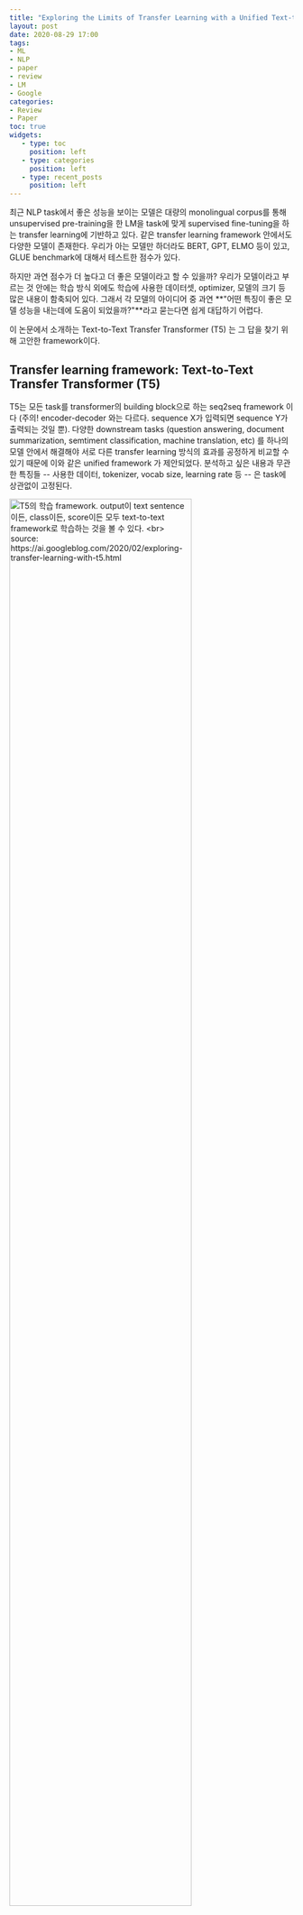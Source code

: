 ```yaml
---
title: "Exploring the Limits of Transfer Learning with a Unified Text-to-Text Transformer (a.k.a. T5)"
layout: post
date: 2020-08-29 17:00
tags:
- ML
- NLP
- paper
- review
- LM
- Google
categories: 
- Review
- Paper
toc: true
widgets:
   - type: toc
     position: left
   - type: categories
     position: left
   - type: recent_posts
     position: left
---
```


최근 NLP task에서 좋은 성능을 보이는 모델은 대량의 monolingual corpus를 통해 unsupervised pre-training을 한 LM을 task에 맞게 supervised fine-tuning을 하는 transfer learning에 기반하고 있다. 같은 transfer learning framework 안에서도 다양한 모델이 존재한다. 우리가 아는 모델만 하더라도 BERT, GPT, ELMO 등이 있고, GLUE benchmark에 대해서 테스트한 점수가 있다. 

하지만 과연 점수가 더 높다고 더 좋은 모델이라고 할 수 있을까? 우리가 모델이라고 부르는 것 안에는 학습 방식 외에도 학습에 사용한 데이터셋, optimizer, 모델의 크기 등 많은 내용이 함축되어 있다. 그래서 각 모델의 아이디어 중 과연 **"어떤 특징이 좋은 모델 성능을 내는데에 도움이 되었을까?"**라고 묻는다면 쉽게 대답하기 어렵다. 

이 논문에서 소개하는 Text-to-Text Transfer Transformer (T5) 는 그 답을 찾기 위해 고안한 framework이다. 
<!--more-->

## Transfer learning framework: Text-to-Text Transfer Transformer (T5)

T5는 모든 task를 transformer의 building block으로 하는 seq2seq framework 이다 (주의! encoder-decoder 와는 다르다. sequence X가 입력되면 sequence Y가 출력되는 것일 뿐). 다양한 downstream tasks (question answering, document summarization, semtiment classification, machine translation, etc) 를 하나의 모델 안에서 해결해야 서로 다른 transfer learning 방식의 효과를 공정하게 비교할 수 있기 때문에 이와 같은 unified framework 가 제안되었다. 분석하고 싶은 내용과 무관한 특징들 -- 사용한 데이터, tokenizer, vocab size, learning rate 등 -- 은 task에 상관없이 고정된다. 

<img src="https://1.bp.blogspot.com/-o4oiOExxq1s/Xk26XPC3haI/AAAAAAAAFU8/NBlvOWB84L0PTYy9TzZBaLf6fwPGJTR0QCLcBGAsYHQ/s1600/image3.gif?style=centerme" alt="T5의 학습 framework. output이 text sentence이든, class이든, score이든 모두 text-to-text framework로 학습하는 것을 볼 수 있다. <br> source: https://ai.googleblog.com/2020/02/exploring-transfer-learning-with-t5.html" width=80%>

<img src="https://1.bp.blogspot.com/-89OY3FjN0N0/XlQl4PEYGsI/AAAAAAAAFW4/knj8HFuo48cUFlwCHuU5feQ7yxfsewcAwCLcBGAsYHQ/s1600/image2.png?style=centerme" alt="T5의 transfer learning schema. Pre-training과 Fine-tuning step으로 구분되어 있으며 기본적인 text-to-text framework는 그대로 고수한다. <br> source: https://ai.googleblog.com/2020/02/exploring-transfer-learning-with-t5.html" width=80%>


## Pre-training dataset: Colossal Clean Crawled Corpus (C4)

Transfer learning framework에 사용되는 pre-trained model은 어떤 종류의 corpus를 사용했는지, 얼만큼의 corpus를 사용했는지에 따라서도 특징이 달라진다. 이에 대한 실험을 위해 논문에서는 common crawl로 수집한 아주 많은 양의 데이터를 소개한다. 

양에 따른 모델 성능을 비교하기 위해 우선 기존의 Wikipedia corpus 보다 2배 이상 큰 사이즈의 데이터를 crawling 한다. 인터넷에서 crawling한 문서는 보통 매우 지저분하다. 이런 지저분한 데이터를 학습에 바로 사용하게 되면 side effect 가 있을 수 있기 때문에 중복 제거, 미완성 문장 제거, 공격적이거나 bias가 있는 문장 제거 등의 cleansing process를 거치고 깔끔한 데이터를 남긴다. 이 데이터셋의 이름이 Colossal Clean Crawled Corpus (C4) 이다. 여러 필터링을 거쳤음에도 Wikipedia corpus 크기의 2배 이상이라고 한다.

[TF dastasets](https://www.tensorflow.org/datasets/catalog/c4)에서 다운로드 가능하다.


## Main Contributions of the paper

앞서 소개했듯이, 이 논문에서 풀고 싶은 질문은 "다양한 NLP transfer learning framework 중에서 어떤 feature가 좋은 성능을 내는데에 도움이 될까?"이다. 따라서 조금씩 training schema를 달리해가며 여러 downstream task의 성능을 비교해야 한다. 

이 논문에서는 크게 1) [Pre-training architecture](#pre-training-architecture) 2) [Pre-training objective](#pre-training-objective) 3) [Pre-training dataset](#pre-training-dataset) 4) [Pre-training datasize](#pre-training-datasize) 5) [Training strategy](#training-strategy) 6) [Scaling strategy](#scaling-strategy)를 주목하고 있다. 그리고 중요한 Disclaimer로, ***여기서 소개하는 architecture와 objective는 GPT, ELMO 등의 구현을 아주 정확하게 replicate 하고 있지 않다***고 언급한다. 어느 정도 이 모델들의 구조에 motivate된 내용이 보이지만 정확하게 같지는 않다.


### Pre-training architecture

#### Encoder-Decoder (Baseline) vs. Language Model vs. Prefix LM

크게 세가지 모델 구조를 실험하였다. Encoder-Decoder에서 Encoder는 fully-visible attention을 적용하였고 decoder만 causal attention을 적용하였다. LM은 전부 causal attention이며, 이는 uni-directional하게 정보를 습득하는 것을 나타낸다. PrefixLM의 경우 encoder-decoder 와 유사한 것으로 보인다. input인 x에 대해서는 bi-directional하게 정보를 습득하고 y만 causal attention이 적용된다. 

<img src="/assets/images/t5-architecture-variants.png?style=centerme" width=50% alt="모든 모델의 입력과 출력은 text와 text이다. building block은 transformer이며, block과 block을 연결하는 attention의 방식이 <br> 아래 그림의 Fully-visible, Causal, Causal with prefix 중에 해당하는 것을 볼 수 있다.">
<img src="/assets/images/t5-attention-variants.png?style=centerme" width=60%>

**Q. 어떤 Pre-training model architecture 가 가장 효과적일까?**

<img src="/assets/images/t5-architecture-results.png?style=centerme" width=90%>

Encoder-Decoder architecture가 가장 효과적이었다. LM의 성능이 가장 좋지 않았는데, 이를 통해 bi-directional context를 input으로 넣어주는 것이 효과적이라는 사실을 알 수 있다.


### Pre-training objective

아래 이미지에서 확인할 수 있듯, 크게 네단계로 나누어서 생각해볼 수 있다: 1) High-level approaches 2) Corruption strategies 3) Corruption rate 4) Corrupted span length

<img src="/assets/images/t5-flowchart-unsupervised-objectives.png?style=centerme" width=60%>

#### High-level approaches

세가지 방식을 비교한다. Prefix language modeling 은 문장의 앞부분을 context로 제공하는 방식, BERT-style 은 Masked-LM (MLM) 방식, 그리고 Deshuffling 은 문장의 token을 뒤섞고 원 문장을 맞추는 방식이다. 

Objective | Inputs | Targets
-- | -- | --
Prefix language modeling | Thank you for inviting | me to your party last week .
BERT-style | Thank you \<M\> \<M\> me to your party apple week. | (original text)
Deshuffling | party me for your to . last fun you inviting week Thank | (original text)

**Q. 어떤 High-level approach 가 가장 효과적일까?**

<img src="/assets/images/t5-high-level-result.png?style=centerme" width=80%>

위의 표의 결과에 따르면 BERT-style (MLM) objective 가 가장 좋은 성능을 보인다. 


#### Corruption strategies

이번에는 High-level approaches 중 가장 좋은 성능을 보인 BERT-style approach 에 대해서 적용해 볼 수 있는 다양한 corruption strategies 에 따라 실험한다. 
총 세가지 전략이 있다. 모두 i.i.d. 로 masking을 하는 것은 동일하지만, token 단위로 masking 하는 방식이 있고 (i.i.d. noise, mask tokens) span 단위로 masking 해서 예측하는 문장은 입력에서 masking된 부분을 예측하고 아닌 부분을 masked token으로 예측하는 방식 (i.i.d. noise, replace spans (a.k.a. Denoising, Baseline)), 그리고 원문에서 token을 제외하고 제외된 부분을 예측하는 방식 (i.i.d. noise, drop tokens) 이 있다.

Objective | Inputs | Targets
-- | -- | --
i.i.d. noise, mask tokens | Thank you \<M\> \<M\> me to your party \<M\> week. | (original text)
i.i.d. noise, replace spans (a.k.a, Denoising, Baseline) | Thank you \<X\> me to your party \<Y\> week. | \<X\> for inviting \<Y\> last \<Z\>
i.i.d. noise, drop tokens | Thank you me to your party week. | for inviting last

**Q. BERT-style approach의 다양한 corruption strategy 중 무엇이 가장 효과적일까?**

<img src="/assets/images/t5-strategy-result.png?style=centerme" width=80% alt="별표시가 baseline을 의미한다">

위의 표에 따르면 Denoising 방식이 가장 좋은 성능을 낸다.

#### Corruption rate

마찬가지로 위에서 가장 성능이 좋았던 Denoising 방식에서 corruption rate을 10%, 15%, 25%, 50%로 다르게하며 살펴본다. 

**Q. 원 문장의 얼만큼을 corrupt 하는 것이 가장 좋을까?**

<img src="/assets/images/t5-corruption-result.png?style=centerme" width=80%>

표에 따르면 15%가 적당하다는 결론이 나온다. 

#### Random spans

15% 정도 denoising 방식으로 corrupt 할 때 평균적인 span의 길이를 다르게 조정해볼 수 있다. Baseline으로 사용한 i.i.d.와 2, 3, 5, 10 의 길이를 비교할 수 있다.

**Q. corrupt할 때 가장 적정한 평균 span 길이는 몇일까?**

<img src="/assets/images/t5-span-length-result.png?style=centerme" width=80%>

표에 따르면 i.i.d 에 따라 corrupt하는 것이 가장 효과적이다.



### Pre-training Dataset

Pre-training 모델의 성능은 데이터셋에 따라 달라질 수 있다. 이를 실험하기 위해 논문에서 수집한 C4와 C4, unfiltered 그리고 다른 특징을 가진 데이터셋으로 pre-training 한 후 task 마다의 성능을 비교하였다. 결과는 C4를 쓰는 것이 가장 좋았다.

<img src="/assets/images/t5-dataset-result.png?style=centerme" width=80% alt="TBC는 Toronto Book Corpus의 약자">


### Pre-training datasize

GLUE benchmark의 상위권 모델은 보통 pre-training에 사용한 datasize가 크며 모델의 사이즈도 굉장히 크다. T5는 다행히도 모델의 capacity가 큰 편이라 데이터 사이즈를 조절해가며 실험을 할 수 있었고, C4 전체를 사용했을 때 가장 성능이 좋았다. 다시 말해, 아직 모델의 capacity 가 더 크다고 이해할 수 있다. 

<img src="/assets/images/t5-datasize-result.png?style=centerme" width=80%>


### Training strategy

Transfer learning 은 Training strategy에 따라서도 성능이 달라질 수 있다. Training strategy는 Fine-tuning, Multi-task learning 방식으로 나뉘며 이를 어떻게 조합하는지 또한 전략에 포함되었다.

#### Fine-tuning methods
Fine-tuning 은 모든 파라미터를 사용했을 때 가장 성능이 좋다.
<img src="/assets/images/t5-finetuning-result.png?style=centerme" width=80%>

#### Multi-task learning (pre-training)
T5 의 task는 다양한데, 과연 각 task를 얼만큼 학습시키는 것이 좋을지에 대한 실험이다. Equal 의 경우 task dataset의 사이즈에 상관없이 같은 수의 문장을 학습시키는 방식이다. K threshold 를 사용한 경우, 기본적으로 task의 문장 사이즈만큼 샘플링하되, K 이상의 데이터는 K 만큼만 학습에 활용한다. 

결과는 sampling 하지 않는 것이 가장 좋다.
<img src="/assets/images/t5-multitask-result.png?style=centerme" width=80%>

#### Combining fine-tuning and multi-task learning

위에서 소개한 다양한 방식을 조합하여 실험하였고, multi-task pre-training과 fine-tuning 조합이 가장 좋은 성능을 보였다.
<img src="/assets/images/t5-combination-result.png?style=centerme" width=80%>



### Scaling strategy

scale-up 할 수 있는 hyperparameter의 값을 조절해가며 실험하였다. training steps, batch size, model size 를 조절한 결과, model size 를 키우고 training steps 을 늘린 경우에 가장 좋은 성능을 보였다.

<img src="/assets/images/t5-scaling-result.png?style=centerme" width=80%>



## Conclusions

위의 여러 실험들의 결과를 종합하면, **1) Encoder-Decoder architecture 2) Span prediction objective 3) C4 dataset 4) Multi-task pre-training 5) Bigger models trained longer** 의 구조로 학습할 때 가장 좋은 transfer learning 효과를 얻을 수 있다. 

## References
[1] https://youtu.be/eKqWC577WlI <br>
[2] https://ai.googleblog.com/2020/02/exploring-transfer-learning-with-t5.html
